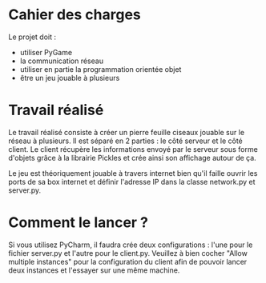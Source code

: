 
# Cahier des charges

Le projet doit : 
- utiliser PyGame
- la communication réseau
- utiliser en partie la programmation orientée objet
- être un jeu jouable à plusieurs

# Travail réalisé

Le travail réalisé consiste à créer un pierre feuille ciseaux jouable sur le réseau à plusieurs.
Il est séparé en 2 parties : le côté serveur et le côté client.
Le client récupère les informations envoyé par le serveur sous forme d'objets grâce à la librairie Pickles et crée ainsi son affichage autour de ça.

Le jeu est théoriquement jouable à travers internet bien qu'il faille ouvrir les ports de sa box internet et définir l'adresse IP dans la classe network.py et server.py.

# Comment le lancer ?

Si vous utilisez PyCharm, il faudra crée deux configurations : l'une pour le fichier server.py et l'autre pour le client.py. Veuillez à bien cocher "Allow multiple instances" pour la configuration du client afin de pouvoir lancer deux instances et l'essayer sur une même machine.
